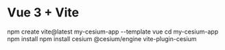 # Vue 3 + Vite
npm create vite@latest my-cesium-app --template vue
cd my-cesium-app
npm install
npm install cesium @cesium/engine vite-plugin-cesium
